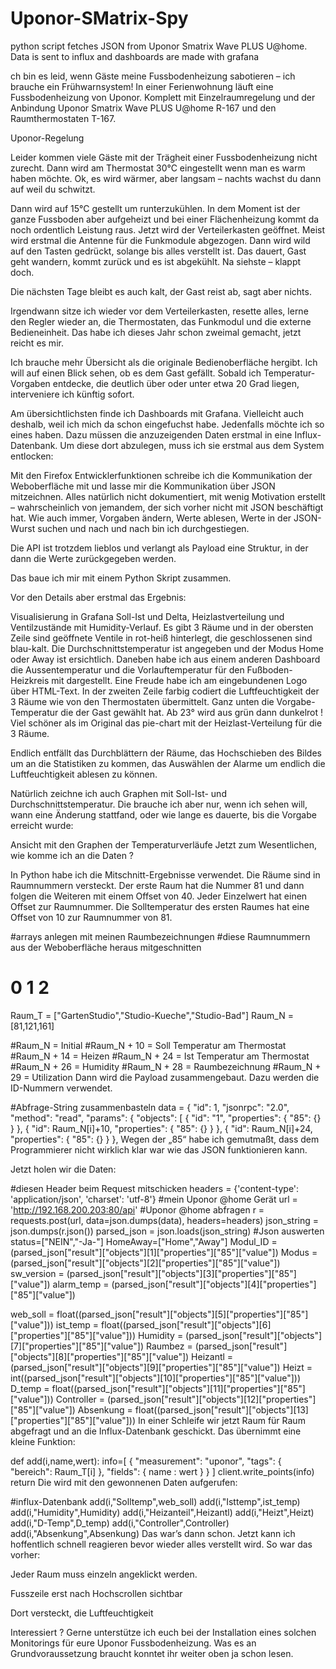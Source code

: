 # Uponor-SMatrix-Spy

python script fetches JSON from Uponor Smatrix Wave PLUS U@home. Data is sent to influx and dashboards are made with grafana

ch bin es leid, wenn Gäste meine Fussbodenheizung sabotieren – ich brauche ein Frühwarnsystem! In einer Ferienwohnung läuft eine Fussbodenheizung von Uponor. Komplett mit Einzelraumregelung und der Anbindung Uponor Smatrix Wave PLUS U@home R-167 und den Raumthermostaten T-167.

Uponor-Regelung

Leider kommen viele Gäste mit der Trägheit einer Fussbodenheizung nicht zurecht. Dann wird am Thermostat 30°C eingestellt wenn man es warm haben möchte. Ok, es wird wärmer, aber langsam – nachts wachst du dann auf weil du schwitzt. 

Dann wird auf 15°C gestellt um runterzukühlen. In dem Moment ist der ganze Fussboden aber aufgeheizt und bei einer Flächenheizung kommt da noch ordentlich Leistung raus. Jetzt wird der Verteilerkasten geöffnet. Meist wird erstmal die Antenne für die Funkmodule abgezogen. Dann wird wild auf den Tasten gedrückt, solange bis alles verstellt ist. Das dauert, Gast geht wandern, kommt zurück und es ist abgekühlt. Na siehste – klappt doch. 

Die nächsten Tage bleibt es auch kalt, der Gast reist ab, sagt aber nichts.

Irgendwann sitze ich wieder vor dem Verteilerkasten, resette alles, lerne den Regler wieder an, die Thermostaten, das Funkmodul und die externe Bedieneinheit. Das habe ich dieses Jahr schon zweimal gemacht, jetzt reicht es mir.

Ich brauche mehr Übersicht als die originale Bedienoberfläche hergibt. Ich will auf einen Blick sehen, ob es dem Gast gefällt. Sobald ich Temperatur-Vorgaben entdecke, die deutlich über oder unter etwa 20 Grad liegen, interveniere ich künftig sofort. 

Am übersichtlichsten finde ich Dashboards mit Grafana. Vielleicht auch deshalb, weil ich mich da schon eingefuchst habe. Jedenfalls möchte ich so eines haben. Dazu müssen die anzuzeigenden Daten erstmal in eine Influx-Datenbank. Um diese dort abzulegen, muss ich sie erstmal aus dem System entlocken:

Mit den Firefox Entwicklerfunktionen schreibe ich die Kommunikation der Weboberfläche mit und lasse mir die Kommunikation über JSON mitzeichnen. Alles natürlich nicht dokumentiert, mit wenig Motivation erstellt – wahrscheinlich von jemandem, der sich vorher nicht mit JSON beschäftigt hat. 
Wie auch immer, Vorgaben ändern, Werte ablesen, Werte in der JSON-Wurst suchen und nach und nach bin ich durchgestiegen. 


Die API ist trotzdem lieblos und verlangt als Payload eine Struktur, in der dann die Werte zurückgegeben werden. 

Das baue ich mir mit einem Python Skript zusammen. 

Vor den Details aber erstmal das Ergebnis:

Visualisierung in Grafana
Soll-Ist und Delta, Heizlastverteilung und Ventilzustände mit Humidity-Verlauf.
Es gibt 3 Räume und in der obersten Zeile sind geöffnete Ventile in rot-heiß hinterlegt, die geschlossenen sind blau-kalt. Die Durchschnittstemperatur ist angegeben und der Modus Home oder Away ist ersichtlich. 
Daneben habe ich aus einem anderen Dashboard die Aussentemperatur und die Vorlauftemperatur für den Fußboden-Heizkreis mit dargestellt.
Eine Freude habe ich am eingebundenen Logo über HTML-Text.
In der zweiten Zeile farbig codiert die Luftfeuchtigkeit der 3 Räume wie von den Thermostaten übermittelt.
Ganz unten die Vorgabe-Temperatur die der Gast gewählt hat. Ab 23° wird aus grün dann dunkelrot !
Viel schöner als im Original das pie-chart mit der Heizlast-Verteilung für die 3 Räume. 

Endlich entfällt das Durchblättern der Räume, das Hochschieben des Bildes um an die Statistiken zu kommen, das Auswählen der Alarme um endlich die Luftfeuchtigkeit ablesen zu können.

Natürlich zeichne ich auch Graphen mit Soll-Ist- und Durchschnittstemperatur. Die brauche ich aber nur, wenn ich sehen will, wann eine Änderung stattfand, oder wie lange es dauerte, bis die Vorgabe erreicht wurde:


Ansicht mit den Graphen der Temperaturverläufe
Jetzt zum Wesentlichen, wie komme ich an die Daten ?

In Python habe ich die Mitschnitt-Ergebnisse verwendet. Die Räume sind in Raumnummern versteckt. Der erste Raum hat die Nummer 81 und dann folgen die Weiteren mit einem Offset von 40. Jeder Einzelwert hat einen Offset zur Raumnummer. 
Die Solltemperatur des ersten Raumes hat eine Offset von 10 zur Raumnummer von 81.

#arrays anlegen mit meinen Raumbezeichnungen
#diese Raumnummern aus der Weboberfläche heraus mitgeschnitten
# 0 1 2 
Raum_T = ["GartenStudio","Studio-Kueche","Studio-Bad"]
Raum_N = [81,121,161]

#Raum_N = Initial
#Raum_N + 10 = Soll Temperatur am Thermostat
#Raum_N + 14 = Heizen
#Raum_N + 24 = Ist Temperatur am Thermostat
#Raum_N + 26 = Humidity
#Raum_N + 28 = Raumbezeichnung
#Raum_N + 29 = Utilization
Dann wird die Payload zusammengebaut. Dazu werden die ID-Nummern verwendet.

 #Abfrage-String zusammenbasteln
data = {
"id": 1,
"jsonrpc": "2.0",
"method": "read",
"params": {
"objects": [
{
"id": "1",
"properties": {
"85": {}
}
},
{
"id": Raum_N[i]+10,
"properties": {
"85": {}
}
},
{
"id": Raum_N[i]+24,
"properties": {
"85": {}
}
},
Wegen der „85“ habe ich gemutmaßt, dass dem Programmierer nicht wirklich klar war wie das JSON funktionieren kann. 

Jetzt holen wir die Daten:


#diesen Header beim Request mitschicken
headers = {'content-type': 'application/json', 'charset': 'utf-8'}
#mein Uponor @home Gerät
url = 'http://192.168.200.203:80/api'
#Uponor @home abfragen
r = requests.post(url, data=json.dumps(data), headers=headers)
json_string = json.dumps(r.json())
parsed_json = json.loads(json_string)
#Json auswerten
status=["NEIN","-Ja-"]
HomeAway=["Home","Away"]
Modul_ID = (parsed_json["result"]["objects"][1]["properties"]["85"]["value"])
Modus = (parsed_json["result"]["objects"][2]["properties"]["85"]["value"])
sw_version = (parsed_json["result"]["objects"][3]["properties"]["85"]["value"])
alarm_temp = (parsed_json["result"]["objects"][4]["properties"]["85"]["value"])

web_soll = float((parsed_json["result"]["objects"][5]["properties"]["85"]["value"]))
ist_temp = float((parsed_json["result"]["objects"][6]["properties"]["85"]["value"]))
Humidity = (parsed_json["result"]["objects"][7]["properties"]["85"]["value"])
Raumbez = (parsed_json["result"]["objects"][8]["properties"]["85"]["value"])
Heizantl = (parsed_json["result"]["objects"][9]["properties"]["85"]["value"])
Heizt = int((parsed_json["result"]["objects"][10]["properties"]["85"]["value"]))
D_temp = float((parsed_json["result"]["objects"][11]["properties"]["85"]["value"]))
Controller = (parsed_json["result"]["objects"][12]["properties"]["85"]["value"])
Absenkung = float((parsed_json["result"]["objects"][13]["properties"]["85"]["value"]))
In einer Schleife wir jetzt Raum für Raum abgefragt und an die Influx-Datenbank geschickt. 
Das übernimmt eine kleine Funktion:

def add(i,name,wert):
 info=[
  {
   "measurement": "uponor",
   "tags": {
   "bereich": Raum_T[i]
  },
   "fields": {
   name : wert
   }
  }
 ]
 client.write_points(info)
return
Die wird mit den gewonnenen Daten aufgerufen:

 #influx-Datenbank
add(i,"Solltemp",web_soll)
add(i,"Isttemp",ist_temp)
add(i,"Humidity",Humidity)
add(i,"Heizanteil",Heizantl)
add(i,"Heizt",Heizt)
add(i,"D-Temp",D_temp)
add(i,"Controller",Controller)
add(i,"Absenkung",Absenkung)
Das war’s dann schon. Jetzt kann ich hoffentlich schnell reagieren bevor wieder alles verstellt wird.
So war das  vorher:


Jeder Raum muss einzeln angeklickt werden.
 


Fusszeile erst nach Hochscrollen sichtbar
 


Dort versteckt, die Luftfeuchtigkeit
 

Interessiert ? Gerne unterstütze ich euch bei der Installation eines solchen Monitorings für eure Uponor Fussbodenheizung. Was es an Grundvoraussetzung braucht konntet ihr weiter oben ja schon lesen.

